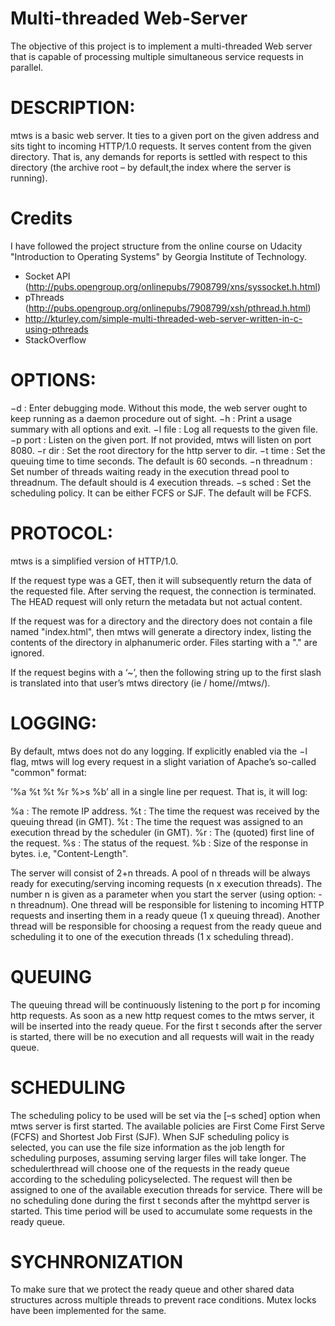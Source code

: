 # Multi-threaded Web-Server

The objective of this project is to implement a multi-threaded Web server that is capable of processing multiple simultaneous service requests in parallel. 

# DESCRIPTION:

mtws is a basic web server. It ties to a given port on the given address and sits tight to incoming HTTP/1.0 requests. It serves content from the given directory. That is, any demands for reports is settled with respect to this directory (the archive root – by default,the index where the server is running).

# Credits

I have followed the project structure from the online course on Udacity "Introduction to Operating Systems" by Georgia Institute of Technology.

- Socket API (http://pubs.opengroup.org/onlinepubs/7908799/xns/syssocket.h.html)
- pThreads (http://pubs.opengroup.org/onlinepubs/7908799/xsh/pthread.h.html)
- http://kturley.com/simple-multi-threaded-web-server-written-in-c-using-pthreads
- StackOverflow

# OPTIONS:

−d : Enter debugging mode. Without this mode, the web server ought to keep running as a daemon procedure out of sight.
−h : Print a usage summary with all options and exit.
−l file : Log all requests to the given file. 
−p port : Listen on the given port. If not provided, mtws will listen on port 8080.
−r dir : Set the root directory for the http server to dir.
−t time : Set the queuing time to time seconds. The default is 60 seconds.
−n threadnum : Set number of threads waiting ready in the execution thread pool to threadnum. The default should is 4 execution threads.
−s sched : Set the scheduling policy. It can be either FCFS or SJF. The default will be FCFS.

# PROTOCOL:

mtws is a simplified version of HTTP/1.0.

If the request type was a GET, then it will subsequently return the data of the requested file. After serving the request, the connection is terminated. The HEAD request will only return the metadata but not actual content.

If the request was for a directory and the directory does not contain a file named "index.html", then mtws will generate a directory index, listing the contents of the directory in alphanumeric order. Files starting with a "." are ignored.

If the request begins with a ‘~’, then the following string up to the first slash is translated into that user’s mtws directory (ie / home//mtws/).

# LOGGING:

By default, mtws does not do any logging. If explicitly enabled via the −l flag, mtws will log every request in a slight variation of Apache’s so-called "common" format:

’%a %t %t %r %>s %b’
all in a single line per request. That is, it will log:

%a : The remote IP address.
%t : The time the request was received by the queuing thread (in GMT).
%t : The time the request was assigned to an execution thread by the scheduler (in GMT).
%r : The (quoted) first line of the request.
%s : The status of the request.
%b : Size of the response in bytes. i.e, "Content-Length".


The server will consist of 2+n threads. A pool of n threads will be always ready for executing/serving incoming requests (n x execution threads). The number n is given as a parameter when you start the server (using option: -n threadnum). One thread will be responsible for listening to incoming HTTP requests and inserting them in a ready queue (1 x queuing thread). Another thread will be responsible for choosing a request from the ready queue and scheduling it to one of the execution threads (1 x scheduling thread).

# QUEUING

The queuing thread will be continuously listening to the port p for incoming http requests. As soon as a new http request comes to the mtws server, it will be inserted into the ready queue. For the first t seconds after the server is started, there will be no execution and all requests will wait in the ready queue.

# SCHEDULING

The scheduling policy to be used will be set via the [–s sched] option when mtws server is first started. The available policies are First Come First Serve (FCFS) and Shortest Job First (SJF). When SJF scheduling policy is selected, you can use the file size information as the job length for scheduling purposes, assuming serving larger files will take longer. The schedulerthread will choose one of the requests in the ready queue according to the scheduling policyselected. The request will then be assigned to one of the available execution threads for service. There will be no scheduling done during the first t seconds after the myhttpd server is started. This time period will be used to accumulate some requests in the ready queue.

# SYCHNRONIZATION

To make sure that we protect the ready queue and other shared data structures across multiple threads to prevent race conditions. Mutex locks have been implemented for the same.
